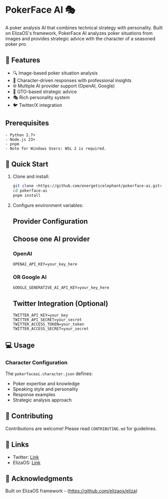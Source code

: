# PokerFace AI 🎭

A poker analysis AI that combines technical strategy with personality. Built on ElizaOS's framework, PokerFace AI analyzes poker situations from images and provides strategic advice with the character of a seasoned poker pro.

## 🎯 Features

- 🔍 Image-based poker situation analysis
- 🤖 Character-driven responses with professional insights
- 🌐 Multiple AI provider support (OpenAI, Google)
- 🎲 GTO-based strategic advice
- 🎭 Rich personality system
- 🐦 Twitter/X integration

## Prerequisites

    - Python 2.7+
    - Node.js 23+
    - pnpm
    - Note for Windows Users: WSL 2 is required.

## 🚀 Quick Start

1. Clone and install:

    ```bash
    git clone <https://github.com/energeticelephant/pokerface-ai.git>
    cd pokerface-ai
    pnpm install
    ```

2. Configure environment variables:

   ## Provider Configuration

   ## Choose one AI provider

   ### OpenAI

    ```env
   OPENAI_API_KEY=your_key_here
    ```

   ### OR Google AI

    ```env
   GOOGLE_GENERATIVE_AI_API_KEY=your_key_here
    ```

   ## Twitter Integration (Optional)

    ```env
   TWITTER_API_KEY=your_key
   TWITTER_API_SECRET=your_secret
   TWITTER_ACCESS_TOKEN=your_token
   TWITTER_ACCESS_SECRET=your_secret
    ```

## 💻 Usage

### Character Configuration

The `pokerfaceai.character.json` defines:

- Poker expertise and knowledge
- Speaking style and personality
- Response examples
- Strategic analysis approach

## 🤝 Contributing

Contributions are welcome! Please read `CONTRIBUTING.md` for guidelines.

## 🔗 Links

- Twitter: [Link](https://x.com/pokerface_ai)
- ElizaOS: [Link](https://github.com/elizaos/eliza)

## 🙏 Acknowledgments

Built on ElizaOS framework - (<https://github.com/elizaos/eliza>)
